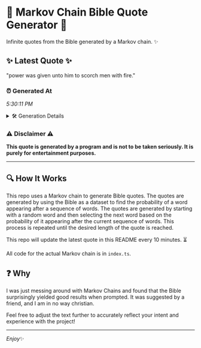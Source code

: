 # 📖 Markov Chain Bible Quote Generator 📖

Infinite quotes from the Bible generated by a Markov chain. ✨

## ✨ Latest Quote ✨
"power was given unto him to scorch men with fire."

### ⏰ Generated At
*5:30:11 PM*

<details>
    <summary>🛠️ Generation Details</summary>
    <p>
        <strong>🌱 Seed:</strong> power<br>
        <strong>🔄 Iterations:</strong> 9<br>
        <strong>📜 Context History:</strong><br>[ power ]: was<br>[ power, was ]: given<br>[ power, was, given ]: unto<br>[ power, was, given, unto ]: him<br>[ power, was, given, unto, him ]: to<br>[ power, was, given, unto, him, to ]: scorch<br>[ was, given, unto, him, to, scorch ]: men<br>[ given, unto, him, to, scorch, men ]: with<br>[ unto, him, to, scorch, men, with ]: fire.<br>
    </p>
</details>

### ⚠️ Disclaimer ⚠️
**This quote is generated by a program and is not to be taken seriously. It is purely for entertainment purposes.**

---

## 🔍 How It Works

This repo uses a Markov chain to generate Bible quotes. The quotes are generated by using the Bible as a dataset to find the probability of a word appearing after a sequence of words. The quotes are generated by starting with a random word and then selecting the next word based on the probability of it appearing after the current sequence of words. This process is repeated until the desired length of the quote is reached.

This repo will update the latest quote in this README every 10 minutes. ⏳

All code for the actual Markov chain is in `index.ts`.

## ❓ Why

I was just messing around with Markov Chains and found that the Bible surprisingly yielded good results when prompted. 
It was suggested by a friend, and I am in no way christian.

Feel free to adjust the text further to accurately reflect your intent and experience with the project!

---

*Enjoy*✨
